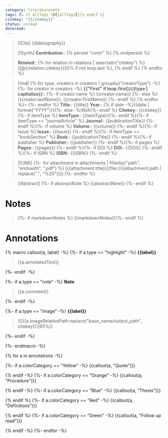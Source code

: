 ```yaml
---
category: literaturenote
tags: {% if allTags %}{{allTags}}{% endif %}
citekey: "{{citekey}}"
status: unread
dateread:
---
```

> [!Cite]
> {{bibliography}}

>[!Synth]
>**Contribution**:: {% persist "contr" %} {% endpersist %}
>
>**Related**:: {% for relation in relations | selectattr("citekey") %} [[@{{relation.citekey}}]]{% if not loop.last %}, {% endif %} {% endfor %}

>[!md]
{% for type, creators in creators | groupby("creatorType") -%}
{%- for creator in creators -%}
> **{{"First" if loop.first}}{{type | capitalize}}**::
{%- if creator.name %} {{creator.name}}
{%- else %} {{creator.lastName}}, {{creator.firstName}}
{%- endif %}
{% endfor %}~
{%- endfor %}
> **Title**:: {{title}}
> **Year**:: {% if date -%}{{date | format("YYYY")}}{%- else -%}N/A{%- endif %}
> **Citekey**:: {{citekey}} {%- if itemType %}
> **itemType**:: {{itemType}}{%- endif %}{%- if itemType == "journalArticle" %}
> **Journal**:: *{{publicationTitle}}* {%- endif %}{%- if volume %}
> **Volume**:: {{volume}} {%- endif %}{%- if issue %}
> **Issue**:: {{issue}} {%- endif %}{%- if itemType == "bookSection" %}
> **Book**:: {{publicationTitle}} {%- endif %}{%- if publisher %}
> **Publisher**:: {{publisher}} {%- endif %}{%- if pages %}
> **Pages**:: {{pages}} {%- endif %}{%- if DOI %}
> **DOI**:: {{DOI}} {%- endif %}{%- if ISBN %}
> **ISBN**:: {{ISBN}} {%- endif %}

> [!LINK]
> {%- for attachment in attachments | filterby("path", "endswith", ".pdf") %}
> [{{attachment.title}}](file://{{attachment.path | replace(" ", "%20")}}) {%- endfor %}

> [!Abstract]
> {%- if abstractNote %}
> {{abstractNote}}
> {%- endif %}

# Notes
> {%- if markdownNotes %}
>{{markdownNotes}}{%- endif %}

# Annotations
{% macro callout(a, label) -%}
{%- if a.type == "highlight" -%}
<b class="thickUnd" style="text-decoration-color: {{a.color}}">{{label}}</b>
> {{a.annotatedText}}

{%- endif -%}

{%- if a.type == "note" -%}
<b class="thickUnd" style="text-decoration-color: {{a.color}}">Note</b>
> {{a.comment}}

{%- endif -%}

{%- if a.type  == "image" -%}
<b class="thickUnd" style="text-decoration-color: {{a.color}}">{{label}}</b>
> ![[{{a.imageRelativePath.replace("base_name/output_path", citekey)}}|65%]]

{%- endif -%}


{%- endmacro -%}

{% for a in annotations -%}

{%- if a.colorCategory == "Yellow" -%}
{{callout(a, "Quote")}}

{% endif -%}
{%- if a.colorCategory == "Orange" -%}
{{callout(a, "Procedure")}}

{% endif -%}
{%- if a.colorCategory == "Blue" -%}
{{callout(a, "Thesis")}}

{% endif %}
{%- if a.colorCategory == "Red" -%}
{{callout(a, "Definitions")}}

{% endif %}
{%- if a.colorCategory == "Green" -%}
{{callout(a, "Follow up read")}}

{% endif -%}
{%- endfor -%}
